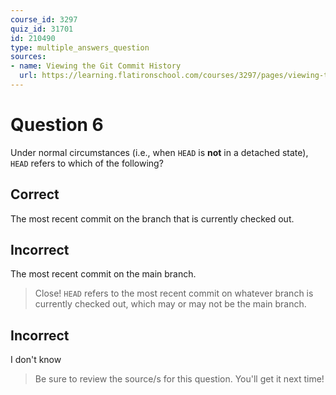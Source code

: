 ```yaml
---
course_id: 3297
quiz_id: 31701
id: 210490
type: multiple_answers_question
sources:
- name: Viewing the Git Commit History
  url: https://learning.flatironschool.com/courses/3297/pages/viewing-the-git-commit-history
---
```


# Question 6

Under normal circumstances (i.e., when `HEAD` is **not** in a detached state),
`HEAD` refers to which of the following?

## Correct

The most recent commit on the branch that is currently checked out.

## Incorrect

The most recent commit on the main branch.

> Close! `HEAD` refers to the most recent commit on whatever branch is currently
> checked out, which may or may not be the main branch.

## Incorrect

I don't know

> Be sure to review the source/s for this question. You'll get it next time!
